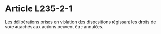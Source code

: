 # Article L235-2-1

Les délibérations prises en violation des dispositions régissant les droits de vote attachés aux actions peuvent être annulées.
